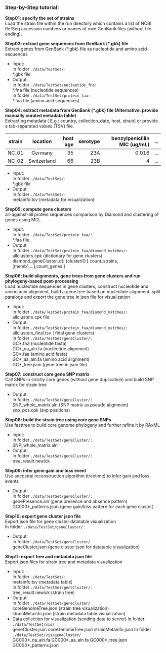 ### **Step-by-Step tutorial:**<br />


**Step01: specify the set of strains**<br />
Load the strain file within the run directory which contains a list of NCBI RefSeq accession numbers or names of own GenBank files (without file ending).<br />

**Step03: extract gene sequences from GenBank (*.gbk) file**<br />
Extract genes from GenBank (\*.gbk) file as nucleotide and amino acid sequences<br />
- Input:<br />
In folder `./data/TestSet/:`<br />
\*.gbk file<br />
- Output:<br />
In folder `./data/TestSet/nucleotide_fna:`<br />
\*.fna file (nucleotide sequences)<br />
In folder `./data/TestSet/protein_faa:`<br />
\*.faa file (amino acid sequences)<br />

**Step04: extract metadata from GenBank (\*.gbk) file (Alternative: provide manually curated metadata table)**<br />
Extracting metadata ( E.g.: country, collection_date, host, strain) or provide a tab-separated values (TSV) file.<br />

| strain | location    | host age| serotype | benzylpenicillin MIC (ug/mL) |... |
| -------|:-----------:| -------:| --------:| ----------------------------:|---:|
| NC_01  | Germany     | 35      | 23A      | 0.016                        |... |
| NC_02  | Switzerland | 66      | 23B      | 4                            |... |

- Input:<br />
In folder `./data/TestSet/:`<br />
\*.gbk file<br />
- Output:<br />
In folder `./data/TestSet/:`<br />
metainfo.tsv  (metadata for visualization)<br />

**Step05: compute gene clusters**<br />
all-against-all protein sequences comparison by Diamond and clustering of genes using MCL<br />
- Input:<br />
In folder `./data/TestSet/protein_faa/:`<br />
\*.faa file<br />
- Output:<br />
In folder `./data/TestSet/protein_faa/diamond_matches/:`<br />
allclusters.cpk (dictionary for gene clusters)<br />
diamond_geneCluster_dt: {clusterID:[ count_strains,[memb1,...],count_genes }<br />

**Step06: build alignments, gene trees from gene clusters and run phylogeny-based post-processing**<br />
Load nucleotide sequences in gene clusters, construct nucleotide and amino acid alignment, build a gene tree based on nucleotide alignment, split paralogs and export the gene tree in json file for visualization<br />
- Input:<br />
In folder `./data/TestSet/protein_faa/diamond_matches/:`<br />
allclusters.cpk file<br />
- Output:<br />
In folder `./data/TestSet/protein_faa/diamond_matches/:`<br />
allclusters_final.tsv ( final gene clusters)<br />
In folder `./data/TestSet/geneCluster/:`<br />
GC\*.fna (nucleotide fasta)<br />
GC\*_na_aln.fa (nucleotide alignment)<br />
GC\*.faa (amino acid fasta)<br />
GC\*_aa_aln.fa (amino acid alignment)<br />
GC\*_tree.json (gene tree in json file)<br />

**Step07: construct core gene SNP matrix**<br />
Call SNPs in strictly core genes (without gene duplication) and build SNP matrix for strain tree<br />
- Output:<br />
In folder `./data/TestSet/geneCluster/:`<br />
SNP_whole_matrix.aln (SNP matrix as pseudo alignment)<br />
snp_pos.cpk (snp positions)<br />

**Step08:  build the strain tree using core gene SNPs**<br />
Use fasttree to build core genome phylogeny and further refine it by RAxML<br />
- Input:<br />
In folder `./data/TestSet/geneCluster/:`<br />
SNP_whole_matrix.aln<br />
- Output:<br />
In folder `./data/TestSet/geneCluster/:`<br />
tree_result.newick<br />

**Step09: infer gene gain and loss event**<br />
Use ancestral reconstruction algorithm (treetime) to infer gain and loss events<br />
- Output:<br />
In folder `./data/TestSet/geneCluster/:`<br />
genePresence.aln  (gene presence and absence pattern)<br />
GC000\*_patterns.json (gene gain/loss pattern for each gene cluster)<br />

**Step10: export gene cluster json file**<br />
Export json file for gene cluster datatable visualization<br />
In folder `./data/TestSet/geneCluster/:`<br />
- Output:<br />
In folder `./data/TestSet/geneCluster/`<br />
geneCluster.json (gene cluster json for datatable visualization)<br />

**Step11: export tree and metadata json file**<br />
Export json files for strain tree and metadata visualization<br />
- Input:<br />
In folder `./data/TestSet/:`<br />
metainfo.tsv (metadata table)<br />
In folder `./data/TestSet/geneCluster/:`<br />
tree_result.newick (strain tree)<br />
- Output:<br />
In folder `./data/TestSet/geneCluster/`<br />
coreGenomeTree.json (strain tree visualization)<br />
strainMetainfo.json (strain metadata table visualization)
- Data collection for visualization (sending data to server)
In folder `./data/TestSet/vis/`<br />
geneCluster.json
coreGenomeTree.json
strainMetainfo.json
In folder `./data/TestSet/vis/geneCluster/`<br />
GC000\*_na_aln.fa
GC000\*_aa_aln.fa
GC000\*_tree.json
GC000\*_patterns.json